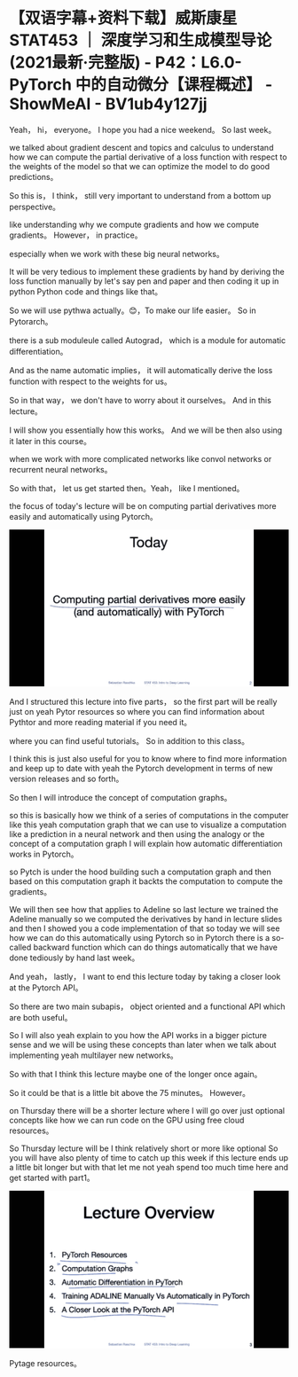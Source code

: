 # 【双语字幕+资料下载】威斯康星 STAT453 ｜ 深度学习和生成模型导论(2021最新·完整版) - P42：L6.0- PyTorch 中的自动微分【课程概述】 - ShowMeAI - BV1ub4y127jj

Yeah， hi， everyone。 I hope you had a nice weekend。 So last week。

 we talked about gradient descent and topics and calculus to understand how we can compute the partial derivative of a loss function with respect to the weights of the model so that we can optimize the model to do good predictions。

 So this is， I think， still very important to understand from a bottom up perspective。

 like understanding why we compute gradients and how we compute gradients。 However， in practice。

 especially when we work with these big neural networks。

 It will be very tedious to implement these gradients by hand by deriving the loss function manually by let's say pen and paper and then coding it up in python Python code and things like that。

 So we will use pythwa actually。😊，To make our life easier。 So in Pytorarch。

 there is a sub moduleule called Autograd， which is a module for automatic differentiation。

 And as the name automatic implies， it will automatically derive the loss function with respect to the weights for us。

 So in that way， we don't have to worry about it ourselves。 And in this lecture。

 I will show you essentially how this works。 And we will be then also using it later in this course。

 when we work with more complicated networks like convol networks or recurrent neural networks。

 So with that， let us get started then。Yeah， like I mentioned。

 the focus of today's lecture will be on computing partial derivatives more easily and automatically using Pytorch。



![](img/55a51dbe162cad4fead61affda2ad39b_1.png)

And I structured this lecture into five parts， so the first part will be really just on yeah Pytor resources so where you can find information about Pythtor and more reading material if you need it。

 where you can find useful tutorials。 So in addition to this class。

 I think this is just also useful for you to know where to find more information and keep up to date with yeah the Pytorch development in terms of new version releases and so forth。

So then I will introduce the concept of computation graphs。

 so this is basically how we think of a series of computations in the computer like this yeah computation graph that we can use to visualize a computation like a prediction in a neural network and then using the analogy or the concept of a computation graph I will explain how automatic differentiation works in Pytorch。

 so Pytch is under the hood building such a computation graph and then based on this computation graph it backts the computation to compute the gradients。

We will then see how that applies to Adeline so last lecture we trained the Adeline manually so we computed the derivatives by hand in lecture slides and then I showed you a code implementation of that so today we will see how we can do this automatically using Pytorch so in Pytorch there is a so-called backward function which can do things automatically that we have done tediously by hand last week。

And yeah， lastly， I want to end this lecture today by taking a closer look at the Pytorch API。

 So there are two main subapis， object oriented and a functional API which are both useful。

 So I will also yeah explain to you how the API works in a bigger picture sense and we will be using these concepts than later when we talk about implementing yeah multilayer new networks。

 So with that I think this lecture maybe one of the longer once again。

 So it could be that is a little bit above the 75 minutes。 However。

 on Thursday there will be a shorter lecture where I will go over just optional concepts like how we can run code on the GPU using free cloud resources。

 So Thursday lecture will be I think relatively short or more like optional So you will have also plenty of time to catch up this week if this lecture ends up a little bit longer but with that let me not yeah spend too much time here and get started with part1。



![](img/55a51dbe162cad4fead61affda2ad39b_3.png)

Pytage resources。